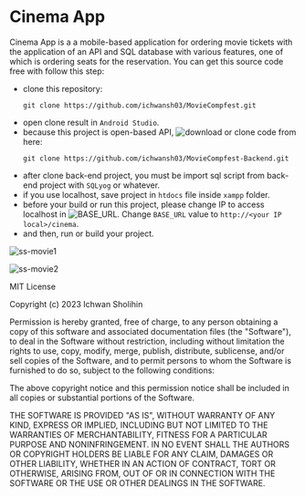 # Cinema App

Cinema App is a a mobile-based application for ordering movie tickets with the application of an API and SQL database with various features, one of which is ordering seats for the reservation. You can get this source code free with follow this step:
* clone this repository:
  ```
  git clone https://github.com/ichwansh03/MovieCompfest.git
  ```
* open clone result in `Android Studio`.
* because this project is open-based API, ![download](https://github.com/ichwansh03/MovieCompfest-Backend) or clone code from here:
  ```
  git clone https://github.com/ichwansh03/MovieCompfest-Backend.git
  ```
* after clone back-end project, you must be import sql script from back-end project with `SQLyog` or whatever.
* if you use localhost, save project in `htdocs` file inside `xampp` folder.
* before your build or run this project, please change IP to access localhost in ![BASE_URL](https://github.com/ichwansh03/MovieCompfest/blob/master/app/src/main/java/com/ichwan/moviecompfest/service/GlobalData.kt). Change `BASE_URL` value to `http://<your IP local>/cinema`.
* and then, run or build your project.
 
![ss-movie1](https://github.com/ichwansh03/MovieCompfest/assets/34907490/578e1add-a6c6-44ab-98ed-04a2727173b5)

![ss-movie2](https://github.com/ichwansh03/MovieCompfest/assets/34907490/4f44fcd8-deaa-4203-acd2-5695e69e659a)

MIT License

Copyright (c) 2023 Ichwan Sholihin

Permission is hereby granted, free of charge, to any person obtaining a copy
of this software and associated documentation files (the "Software"), to deal
in the Software without restriction, including without limitation the rights
to use, copy, modify, merge, publish, distribute, sublicense, and/or sell
copies of the Software, and to permit persons to whom the Software is
furnished to do so, subject to the following conditions:

The above copyright notice and this permission notice shall be included in all
copies or substantial portions of the Software.

THE SOFTWARE IS PROVIDED "AS IS", WITHOUT WARRANTY OF ANY KIND, EXPRESS OR
IMPLIED, INCLUDING BUT NOT LIMITED TO THE WARRANTIES OF MERCHANTABILITY,
FITNESS FOR A PARTICULAR PURPOSE AND NONINFRINGEMENT. IN NO EVENT SHALL THE
AUTHORS OR COPYRIGHT HOLDERS BE LIABLE FOR ANY CLAIM, DAMAGES OR OTHER
LIABILITY, WHETHER IN AN ACTION OF CONTRACT, TORT OR OTHERWISE, ARISING FROM,
OUT OF OR IN CONNECTION WITH THE SOFTWARE OR THE USE OR OTHER DEALINGS IN THE
SOFTWARE.
